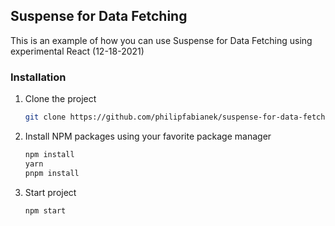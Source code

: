 ## Suspense for Data Fetching

This is an example of how you can use Suspense for Data Fetching using experimental React (12-18-2021)

### Installation

1. Clone the project
   ```sh
   git clone https://github.com/philipfabianek/suspense-for-data-fetching.git
   ```
2. Install NPM packages using your favorite package manager
   ```sh
   npm install
   yarn
   pnpm install
   ```
3. Start project
   ```sh
   npm start
   ```